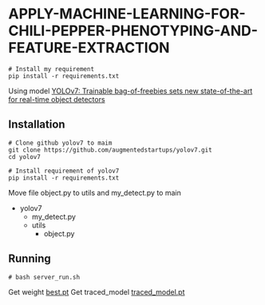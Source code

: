 # APPLY-MACHINE-LEARNING-FOR-CHILI-PEPPER-PHENOTYPING-AND-FEATURE-EXTRACTION

``` shell
# Install my requirement
pip install -r requirements.txt
```

Using model [YOLOv7: Trainable bag-of-freebies sets new state-of-the-art for real-time object detectors](https://arxiv.org/abs/2207.02696)

## Installation

``` shell
# Clone github yolov7 to maim
git clone https://github.com/augmentedstartups/yolov7.git
cd yolov7

# Install requirement of yolov7
pip install -r requirements.txt
```
Move file object.py to utils and my_detect.py to main
- yolov7
  - my_detect.py
  - utils
    - object.py
  
## Running
``` shell
# bash server_run.sh
```
Get weight [best.pt](https://drive.google.com/file/d/1kDIWM99wJdeHkKppbv47rOuQnX892l_4/view?usp=sharing)
Get traced_model [traced_model.pt](https://drive.google.com/file/d/11fd7yTdXckIWCGFWO7ZvUMbaAL-fBsq6/view?usp=sharing)
